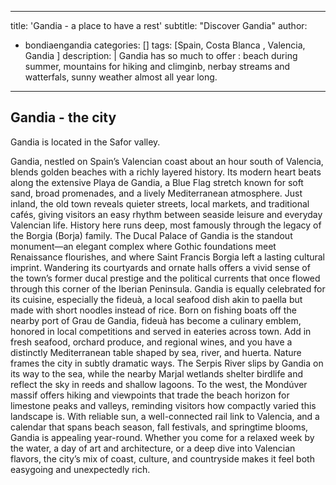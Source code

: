 ---
title: 'Gandia - a place to have a rest'
subtitle: "Discover Gandia"
author:
  - bondiaengandia 
categories: []
tags: [Spain, Costa Blanca , Valencia, Gandia ]
description: |
  Gandia has so much to offer : beach during summer, mountains for hiking and climginb, nerbay streams and watterfals, sunny weather almost all year long.  
  ---

## Gandia - the city 

Gandia is located in the Safor valley. 

Gandia, nestled on Spain’s Valencian coast about an hour south of Valencia, blends golden beaches with a richly layered history. Its modern heart beats along the extensive Playa de Gandia, a Blue Flag stretch known for soft sand, broad promenades, and a lively Mediterranean atmosphere. Just inland, the old town reveals quieter streets, local markets, and traditional cafés, giving visitors an easy rhythm between seaside leisure and everyday Valencian life.
History here runs deep, most famously through the legacy of the Borgia (Borja) family. The Ducal Palace of Gandia is the standout monument—an elegant complex where Gothic foundations meet Renaissance flourishes, and where Saint Francis Borgia left a lasting cultural imprint. Wandering its courtyards and ornate halls offers a vivid sense of the town’s former ducal prestige and the political currents that once flowed through this corner of the Iberian Peninsula.
Gandia is equally celebrated for its cuisine, especially the fideuà, a local seafood dish akin to paella but made with short noodles instead of rice. Born on fishing boats off the nearby port of Grau de Gandia, fideuà has become a culinary emblem, honored in local competitions and served in eateries across town. Add in fresh seafood, orchard produce, and regional wines, and you have a distinctly Mediterranean table shaped by sea, river, and huerta.
Nature frames the city in subtly dramatic ways. The Serpis River slips by Gandia on its way to the sea, while the nearby Marjal wetlands shelter birdlife and reflect the sky in reeds and shallow lagoons. To the west, the Mondúver massif offers hiking and viewpoints that trade the beach horizon for limestone peaks and valleys, reminding visitors how compactly varied this landscape is.
With reliable sun, a well-connected rail link to Valencia, and a calendar that spans beach season, fall festivals, and springtime blooms, Gandia is appealing year-round. Whether you come for a relaxed week by the water, a day of art and architecture, or a deep dive into Valencian flavors, the city’s mix of coast, culture, and countryside makes it feel both easygoing and unexpectedly rich.
